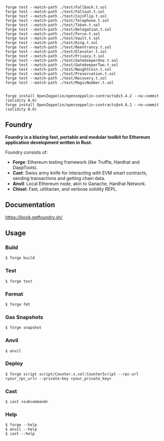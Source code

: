 ```shell
forge test --match-path ./test/Fallback.t.sol
forge test --match-path ./test/Fallout.t.sol
forge test --match-path ./test/CoinFlip.t.sol
forge test --match-path ./test/Telephone.t.sol
forge test --match-path ./test/Token.t.sol
forge test --match-path ./test/Delegation.t.sol
forge test --match-path ./test/Force.t.sol
forge test --match-path ./test/Vault.t.sol
forge test --match-path ./test/King.t.sol
forge test --match-path ./test/Reentrancy.t.sol
forge test --match-path ./test/Elevator.t.sol
forge test --match-path ./test/Privacy.t.sol
forge test --match-path ./test/GatekeeperOne.t.sol
forge test --match-path ./test/GatekeeperTwo.t.sol
forge test --match-path ./test/NaughtCoin.t.sol
forge test --match-path ./test/Preservation.t.sol
forge test --match-path ./test/Recovery.t.sol
forge test --match-path ./test/MagicNumber.t.sol


forge install OpenZeppelin/openzeppelin-contracts@v3.4.2 --no-commit (solidity 0.6)
forge install OpenZeppelin/openzeppelin-contracts@v4.8.2 --no-commit (solidity 0.6)
```

## Foundry

**Foundry is a blazing fast, portable and modular toolkit for Ethereum application development written in Rust.**

Foundry consists of:

-   **Forge**: Ethereum testing framework (like Truffle, Hardhat and DappTools).
-   **Cast**: Swiss army knife for interacting with EVM smart contracts, sending transactions and getting chain data.
-   **Anvil**: Local Ethereum node, akin to Ganache, Hardhat Network.
-   **Chisel**: Fast, utilitarian, and verbose solidity REPL.

## Documentation

https://book.getfoundry.sh/

## Usage

### Build

```shell
$ forge build
```

### Test

```shell
$ forge test
```

### Format

```shell
$ forge fmt
```

### Gas Snapshots

```shell
$ forge snapshot
```

### Anvil

```shell
$ anvil
```

### Deploy

```shell
$ forge script script/Counter.s.sol:CounterScript --rpc-url <your_rpc_url> --private-key <your_private_key>
```

### Cast

```shell
$ cast <subcommand>
```

### Help

```shell
$ forge --help
$ anvil --help
$ cast --help
```
